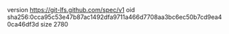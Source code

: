 version https://git-lfs.github.com/spec/v1
oid sha256:0cca95c53e47b87ac1492dfa9711a466d7708aa3bc6ec50b7cd9ea40ca46df3d
size 2780
